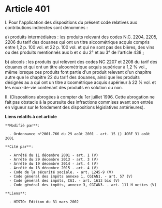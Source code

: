 # Article 401

I. Pour l'application des dispositions du présent code relatives aux contributions indirectes sont dénommés :

a) produits intermédiaires : les produits relevant des codes N.C. 2204, 2205, 2206 du tarif des douanes qui ont un titre
alcoométrique acquis compris entre 1,2 p. 100 vol. et 22 p. 100 vol. et qui ne sont pas des bières, des vins ou des produits
mentionnés aux b et c du 2° et au 3° de l'article 438 ;

b) alcools : les produits qui relèvent des codes NC 2207 et 2208 du tarif des douanes et qui ont un titre alcoométrique
acquis supérieur à 1,2 % vol., même lorsque ces produits font partie d'un produit relevant d'un chapitre autre que le
chapitre 22 du tarif des douanes, ainsi que les produits désignés au a qui ont un titre alcoométrique acquis supérieur à 22 %
vol. et les eaux-de-vie contenant des produits en solution ou non.

II. (Dispositions abrogées à compter du 1er juillet 1996. Cette abrogation ne fait pas obstacle à la poursuite des
infractions commises avant son entrée en vigueur sur le fondement des dispositions législatives antérieures).

**Liens relatifs à cet article**

	**Modifié par**:

	  - Ordonnance n°2001-766 du 29 août 2001 - art. 15 () JORF 31 août 2001

	**Cité par**:

	  - Arrêté du 11 décembre 2001 - art. 1 (V)
	  - Arrêté du 29 décembre 2013 - art. 3 (V)
	  - Arrêté du 19 décembre 2014 - art. 4 (V)
	  - Arrêté du 18 décembre 2015 - art. 4 (V)
	  - Code de la sécurité sociale. - art. L245-9 (V)
	  - Code général des impôts annexe 1, CGIAN1. - art. 57 (V)
	  - Code général des impôts, CGI. - art. 1613 bis (V)
	  - Code général des impôts, annexe 3, CGIAN3. - art. 111 H octies (V)

	**Liens**:

	  - HISTO: Edition du 31 mars 2002
